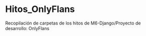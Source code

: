 # Hitos_OnlyFlans
Recopilación de carpetas de los hitos de M6-Django/Proyecto de desarrollo: OnlyFlans
